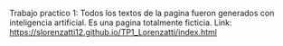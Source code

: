 Trabajo practico 1: Todos los textos de la pagina fueron generados con inteligencia artificial. Es una pagina totalmente ficticia.
Link: https://slorenzatti12.github.io/TP1_Lorenzatti/index.html
